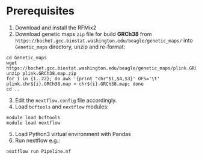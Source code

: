 # Prerequisites

1. Download and install the RFMix2
2.  Download genetic maps `zip` file for build **GRCh38** from `https://bochet.gcc.biostat.washington.edu/beagle/genetic_maps/` into `Genetic_maps` directory, unzip and re-format:
```
cd Genetic_maps
wget https://bochet.gcc.biostat.washington.edu/beagle/genetic_maps/plink.GRCh38.map.zip
unzip plink.GRCh38.map.zip
for i in {1..22}; do awk '{print "chr"$1,$4,$3}' OFS='\t' plink.chr${i}.GRCh38.map > chr${i}.GRCh38.map; done
cd ..
```
3. Edit the `nextflow.config` file accordingly.
4. Load `bcftools` and `nextflow` modules:
```
module load bcftools
module load nextflow
```
5. Load Python3 virtual environment with Pandas
6. Run nextflow e.g.:
  ```
  nextflow run Pipeline.nf
  ```

